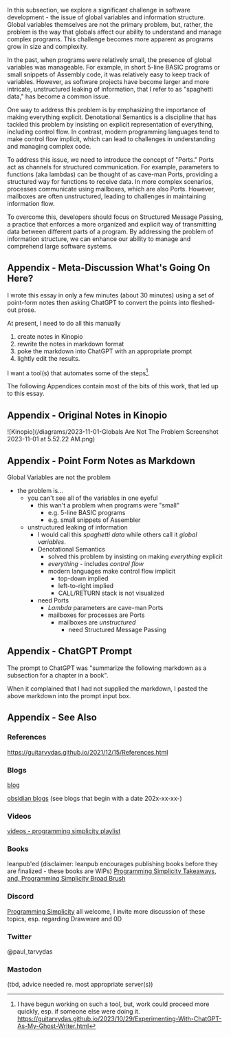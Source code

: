 
In this subsection, we explore a significant challenge in software development - the issue of global variables and information structure. Global variables themselves are not the primary problem, but, rather, the problem is the way that globals affect our ability to understand and manage complex programs. This challenge becomes more apparent as programs grow in size and complexity.

In the past, when programs were relatively small, the presence of global variables was manageable. For example, in short 5-line BASIC programs or small snippets of Assembly code, it was relatively easy to keep track of variables. However, as software projects have become larger and more intricate, unstructured leaking of information, that I refer to as "spaghetti data," has become a common issue.

One way to address this problem is by emphasizing the importance of making everything explicit. Denotational Semantics is a discipline that has tackled this problem by insisting on explicit representation of everything, including control flow. In contrast, modern programming languages tend to make control flow implicit, which can lead to challenges in understanding and managing complex code.

To address this issue, we need to introduce the concept of "Ports." Ports act as channels for structured communication. For example, parameters to functions (aka lambdas) can be thought of as cave-man Ports, providing a structured way for functions to receive data. In more complex scenarios, processes communicate using mailboxes, which are also  Ports. However, mailboxes are often unstructured, leading to challenges in maintaining information flow.

To overcome this, developers should focus on Structured Message Passing, a practice that enforces a more organized and explicit way of transmitting data between different parts of a program. By addressing the problem of information structure, we can enhance our ability to manage and comprehend large software systems.

## Appendix - Meta-Discussion What's Going On Here?

I wrote this essay in only a few minutes (about 30 minutes) using a set of point-form notes then asking ChatGPT to convert the points into fleshed-out prose.

At present, I need to do all this manually
1. create notes in Kinopio
2. rewrite the notes in markdown format
3. poke the markdown into ChatGPT with an appropriate prompt
4. lightly edit the results.

I want a tool(s) that automates some of the steps[^tool].

[^tool]: I have begun working on such a tool, but, work could proceed more quickly, esp. if someone else were doing it. https://guitarvydas.github.io/2023/10/29/Experimenting-With-ChatGPT-As-My-Ghost-Writer.html

The following Appendices contain most of the bits of this work, that led up to this essay.

## Appendix - Original Notes in Kinopio

![Kinopio](/diagrams/2023-11-01-Globals Are Not The Problem Screenshot 2023-11-01 at 5.52.22 AM.png)
## Appendix - Point Form Notes as Markdown

Global Variables are not the problem
- the problem is...
	- you can't see all of the variables in one eyeful
		- this wan't a problem when programs were "small"
			- e.g. 5-line BASIC programs
			- e.g. small snippets of Assembler
	- unstructured leaking of information
		- I would call this *spaghetti data* while others call it *global variables*.
		- Denotational Semantics
			- solved this problem by insisting on making *everything* explicit
			- *everything* - includes *control flow*
			- modern languages make control flow implicit
				- top-down implied
				- left-to-right implied
				- CALL/RETURN stack is not visualized
		- need Ports
			- *Lambda* parameters are cave-man Ports
			- mailboxes for processes are Ports
				- mailboxes are *unstructured*
					- need Structured Message Passing

## Appendix - ChatGPT Prompt

The prompt to ChatGPT was "summarize the following markdown as a subsection for a chapter in a book".

When it complained that I had not supplied the markdown, I pasted the above markdown into the prompt input box.

## Appendix - See Also

### References

https://guitarvydas.github.io/2021/12/15/References.html

### Blogs
[blog](https://guitarvydas.github.io/)

[obsidian blogs](https://publish.obsidian.md/programmingsimplicity) (see blogs that begin with a date 202x-xx-xx-)
### Videos
[videos - programming simplicity playlist](https://www.youtube.com/@programmingsimplicity2980)
### Books
leanpub'ed (disclaimer: leanpub encourages publishing books before they are finalized - these books are WIPs)
[Programming Simplicity Takeaways, and, Programming Simplicity Broad Brush](https://leanpub.com/u/paul-tarvydas)
### Discord
[Programming Simplicity](https://discord.gg/Jjx62ypR) all welcome, I invite more discussion of these topics, esp. regarding Drawware and 0D
### Twitter
@paul_tarvydas
### Mastodon
(tbd, advice needed re. most appropriate server(s))

<script src="https://utteranc.es/client.js" 
        repo="guitarvydas/guitarvydas.github.io" 
        issue-term="pathname" 
        theme="github-light" 
        crossorigin="anonymous" 
        async> 
</script> 
